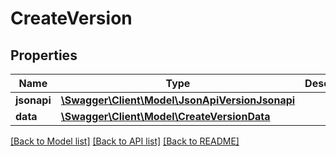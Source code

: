 # CreateVersion

## Properties
Name | Type | Description | Notes
------------ | ------------- | ------------- | -------------
**jsonapi** | [**\Swagger\Client\Model\JsonApiVersionJsonapi**](JsonApiVersionJsonapi.md) |  | [optional] 
**data** | [**\Swagger\Client\Model\CreateVersionData**](CreateVersionData.md) |  | [optional] 

[[Back to Model list]](../README.md#documentation-for-models) [[Back to API list]](../README.md#documentation-for-api-endpoints) [[Back to README]](../README.md)


